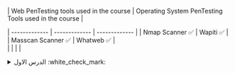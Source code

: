  | Web PenTesting tools used in the course | Operating System PenTesting Tools used in the course  | 
 
| ------------- | ------------- |  ------------- |
| Nmap Scanner  :white_check_mark:   | Wapiti :white_check_mark:     |   
| Masscan Scanner :white_check_mark:     | Whatweb :white_check_mark:       |  
|           |                 |                                                      |
 


<details><summary> الدرس الاول :white_check_mark: </summary>
<p>

```ruby
      "What are you gonna gain in this course - شن بتكسب من الكورس?"
```
https://github.com/homjxi0e/AIO/assets/25440152/d2f1b299-5133-45a9-8609-6a32f92e8bf9

</p>
</details>
